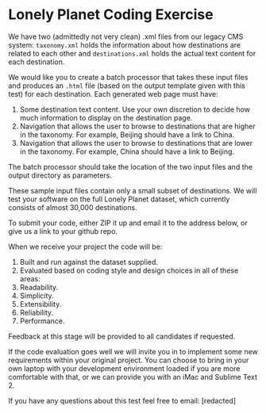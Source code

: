 # Lonely Planet Coding Exercise

We have two (admittedly not very clean) .xml files from our legacy CMS system:
`taxonomy.xml` holds the information about how destinations are related to
each other and `destinations.xml` holds the actual text content for each
destination.

We would like you to create a batch processor that takes these input files and
produces an `.html` file (based on the output template given with this test)
for each destination. Each generated web page must have:

1. Some destination text content. Use your own discretion to decide how much
   information to display on the destination page.
1. Navigation that allows the user to browse to destinations that are higher in
   the taxonomy. For example, Beijing should have a link to China.
1. Navigation that allows the user to browse to destinations that are lower in
   the taxonomy. For example, China should have a link to Beijing.

The batch processor should take the location of the two input files and the
output directory as parameters.

These sample input files contain only a small subset of destinations.  We
will test your software on the full Lonely Planet dataset, which currently
consists of almost 30,000 destinations.

To submit your code, either ZIP it up and email it to the address below, or
give us a link to your github repo.

When we receive your project the code will be:

1. Built and run against the dataset supplied.
1. Evaluated based on coding style and design choices in all of these areas: 
  1. Readability.
  1. Simplicity.
  1. Extensibility.
  1. Reliability.
  1. Performance.

Feedback at this stage will be provided to all candidates if requested.

If the code evaluation goes well we will invite you in to implement some new
requirements within your original project. You can choose to bring in your
own laptop with your development environment loaded if you are more
comfortable with that, or we can provide you with an iMac and Sublime Text
2. 

If you have any questions about this test feel free to email: [redacted]
